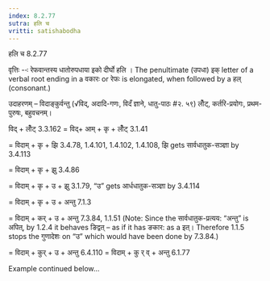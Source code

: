 ```yaml
---
index: 8.2.77
sutra: हलि च
vritti: satishabodha
---
```



 हलि च 8.2.77 


वृत्तिः --ः रेफवान्‍तस्‍य धातोरुपधाया इको दीर्घो हलि । The penultimate (उपधा) इक् letter of a verbal root ending in a वकारः or रेफः is elongated, when followed by a हल् (consonant.) 


उदाहरणम् – विदाङ्कुर्वन्तु (√विद्, अदादि-गणः, विदँ ज्ञाने, धातु-पाठः #२. ५९) लोँट्, कर्तरि-प्रयोगः, प्रथम-पुरुषः, बहुवचनम्। 


विद् + लोँट् 3.3.162 = विद्+ आम् + कृ + लोँट् 3.1.41 

= विदाम् + कृ + झि 3.4.78, 1.4.101, 1.4.102, 1.4.108, झि gets सार्वधातुक-सञ्ज्ञा by 3.4.113 

= विदाम् + कृ + झु 3.4.86 

= विदाम् + कृ + उ + झु 3.1.79, “उ” gets आर्धधातुक-सञ्ज्ञा by 3.4.114 

= विदाम् + कृ + उ + अन्तु 7.1.3 

= विदाम् + कर् + उ + अन्तु 7.3.84, 1.1.51 (Note: Since the सार्वधातुक-प्रत्यय: “अन्तु” is अपित्, by 1.2.4 it behaves ङिद्वत् – as if it has ङकार: as a इत्। Therefore 1.1.5 stops the गुणादेशः on “उ” which would have been done by 7.3.84.) 

= विदाम् + कुर् + उ + अन्तु 6.4.110 = विदाम् + कु र् व् + अन्तु 6.1.77 


Example continued below… 


